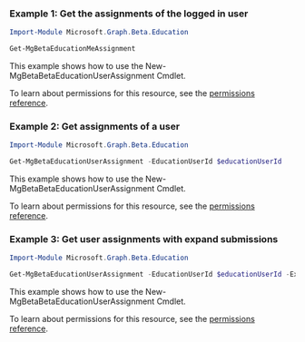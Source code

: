 ### Example 1: Get the assignments of the logged in user

```powershellImport-Module Microsoft.Graph.Beta.Education

Get-MgBetaEducationMeAssignment
```
This example shows how to use the New-MgBetaBetaEducationUserAssignment Cmdlet.
To learn about permissions for this resource, see the [permissions reference](/graph/permissions-reference).

### Example 2: Get assignments of a user

```powershellImport-Module Microsoft.Graph.Beta.Education

Get-MgBetaEducationUserAssignment -EducationUserId $educationUserId
```
This example shows how to use the New-MgBetaBetaEducationUserAssignment Cmdlet.
To learn about permissions for this resource, see the [permissions reference](/graph/permissions-reference).

### Example 3: Get user assignments with expand submissions

```powershellImport-Module Microsoft.Graph.Beta.Education

Get-MgBetaEducationUserAssignment -EducationUserId $educationUserId -ExpandProperty "submissions"
```
This example shows how to use the New-MgBetaBetaEducationUserAssignment Cmdlet.
To learn about permissions for this resource, see the [permissions reference](/graph/permissions-reference).

